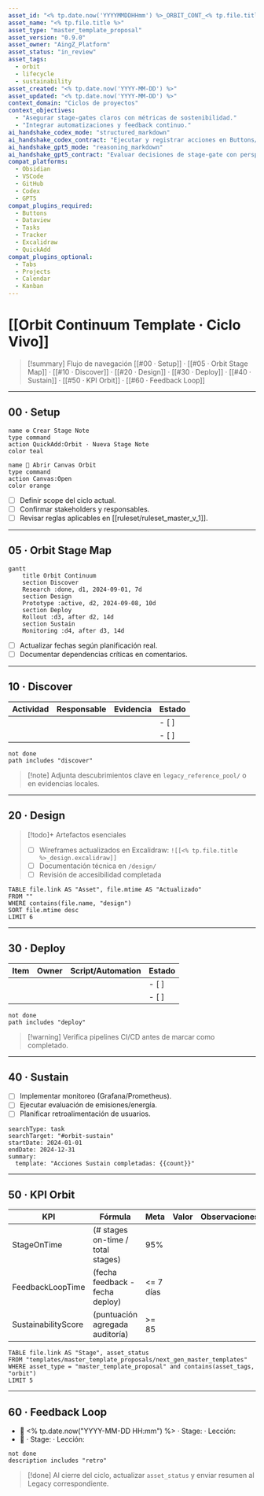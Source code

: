 ```yaml
---
asset_id: "<% tp.date.now('YYYYMMDDHHmm') %>_ORBIT_CONT_<% tp.file.title.replace(/\s+/g, '_').toUpperCase() %>"
asset_name: "<% tp.file.title %>"
asset_type: "master_template_proposal"
asset_version: "0.9.0"
asset_owner: "AingZ_Platform"
asset_status: "in_review"
asset_tags:
  - orbit
  - lifecycle
  - sustainability
asset_created: "<% tp.date.now('YYYY-MM-DD') %>"
asset_updated: "<% tp.date.now('YYYY-MM-DD') %>"
context_domain: "Ciclos de proyectos"
context_objectives:
  - "Asegurar stage-gates claros con métricas de sostenibilidad."
  - "Integrar automatizaciones y feedback continuo."
ai_handshake_codex_mode: "structured_markdown"
ai_handshake_codex_contract: "Ejecutar y registrar acciones en Buttons/Tasks; mantener trackers alineados."
ai_handshake_gpt5_mode: "reasoning_markdown"
ai_handshake_gpt5_contract: "Evaluar decisiones de stage-gate con perspectiva sistémica."
compat_platforms:
  - Obsidian
  - VSCode
  - GitHub
  - Codex
  - GPT5
compat_plugins_required:
  - Buttons
  - Dataview
  - Tasks
  - Tracker
  - Excalidraw
  - QuickAdd
compat_plugins_optional:
  - Tabs
  - Projects
  - Calendar
  - Kanban
---
```


# [[Orbit Continuum Template · Ciclo Vivo]]

> [!summary] Flujo de navegación
> [[#00 · Setup]] · [[#05 · Orbit Stage Map]] · [[#10 · Discover]] · [[#20 · Design]] · [[#30 · Deploy]] · [[#40 · Sustain]] · [[#50 · KPI Orbit]] · [[#60 · Feedback Loop]]

---

## 00 · Setup

```button
name ⚙️ Crear Stage Note
type command
action QuickAdd:Orbit · Nueva Stage Note
color teal
```

```button
name 🧭 Abrir Canvas Orbit
type command
action Canvas:Open
color orange
```

- [ ] Definir scope del ciclo actual.
- [ ] Confirmar stakeholders y responsables.
- [ ] Revisar reglas aplicables en [[ruleset/ruleset_master_v_1]].

---

## 05 · Orbit Stage Map

```mermaid
gantt
    title Orbit Continuum
    section Discover
    Research :done, d1, 2024-09-01, 7d
    section Design
    Prototype :active, d2, 2024-09-08, 10d
    section Deploy
    Rollout :d3, after d2, 14d
    section Sustain
    Monitoring :d4, after d3, 14d
```

- [ ] Actualizar fechas según planificación real.
- [ ] Documentar dependencias críticas en comentarios.

---

## 10 · Discover

| Actividad | Responsable | Evidencia | Estado |
| --- | --- | --- | --- |
|  |  |  | - [ ] |
|  |  |  | - [ ] |

```tasks
not done
path includes "discover"
```

> [!note] Adjunta descubrimientos clave en `legacy_reference_pool/` o en evidencias locales.

---

## 20 · Design

> [!todo]+ Artefactos esenciales
> - [ ] Wireframes actualizados en Excalidraw: `![[<% tp.file.title %>_design.excalidraw]]`
> - [ ] Documentación técnica en `/design/`
> - [ ] Revisión de accesibilidad completada

```dataview
TABLE file.link AS "Asset", file.mtime AS "Actualizado"
FROM ""
WHERE contains(file.name, "design")
SORT file.mtime desc
LIMIT 6
```

---

## 30 · Deploy

| Item | Owner | Script/Automation | Estado |
| --- | --- | --- | --- |
|  |  |  | - [ ] |
|  |  |  | - [ ] |

```tasks
not done
path includes "deploy"
```

> [!warning] Verifica pipelines CI/CD antes de marcar como completado.

---

## 40 · Sustain

- [ ] Implementar monitoreo (Grafana/Prometheus).
- [ ] Ejecutar evaluación de emisiones/energía.
- [ ] Planificar retroalimentación de usuarios.

```tracker
searchType: task
searchTarget: "#orbit-sustain"
startDate: 2024-01-01
endDate: 2024-12-31
summary:
  template: "Acciones Sustain completadas: {{count}}"
```

---

## 50 · KPI Orbit

| KPI | Fórmula | Meta | Valor | Observaciones |
| --- | --- | --- | --- | --- |
| StageOnTime | (# stages on-time / total stages) | 95% |  |  |
| FeedbackLoopTime | (fecha feedback - fecha deploy) | <= 7 días |  |  |
| SustainabilityScore | (puntuación agregada auditoría) | >= 85 |  |  |

```dataview
TABLE file.link AS "Stage", asset_status
FROM "templates/master_template_proposals/next_gen_master_templates"
WHERE asset_type = "master_template_proposal" and contains(asset_tags, "orbit")
LIMIT 5
```

---

## 60 · Feedback Loop

- 📅 <% tp.date.now("YYYY-MM-DD HH:mm") %> · Stage:  · Lección:
- 📅  · Stage:  · Lección:

```tasks
not done
description includes "retro"
```

> [!done] Al cierre del ciclo, actualizar `asset_status` y enviar resumen al Legacy correspondiente.
